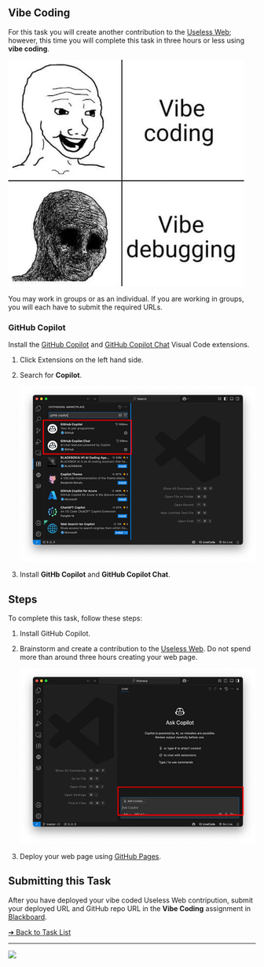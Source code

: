 <style>@import url("//readme.codeadam.ca/readme.css");</style>

## Vibe Coding

For this task you will create another contribution to the [Useless Web](https://theuselessweb.com/); however, this time you will complete this task in three hours or less using **vibe coding**.

![Vibe Coding](images/meme-vibe.png)

You may work in groups or as an individual. If you are working in groups, you will each have to submit the required URLs.

### GitHub Copilot 

Install the [GitHub Copilot](https://code.visualstudio.com/docs/copilot/overview) and [GitHub Copilot Chat](https://code.visualstudio.com/docs/copilot/overview) Visual Code extensions.

1. Click Extensions on the left hand side. 
2. Search for **Copilot**.

    ![Install GitHub Copilot](images/screenshot-copilot-search.png)

3. Install **GitHb Copilot** and **GitHub Copilot Chat**.

## Steps

To complete this task, follow these steps:

1. Install GitHub Copilot.
2. Brainstorm and create a contribution to the [Useless Web](https://theuselessweb.com/). Do not spend more than around three hours creating your web page.

    ![GitHub Copilot Chat](images/screenshot-copilot-chat.png)

3. Deploy your web page using [GitHub Pages](https://pages.github.com/).

## Submitting this Task

After you have deployed your vibe coded Useless Web contripution, submit your deployed URL and GitHub repo URL in the **Vibe Coding** assignment in [Blackboard](https://learn.humber.ca/).

[&#10132; Back to Task List](/)

---

<a href="https://brickmmo.com">
<img src="https://cdn.brickmmo.com/images@1.0.0/brickmmo-logo-coloured-horizontal.png" width="200">
</a>

<script src="https://cdn.brickmmo.com/bar@1.0.0/bar.js"></script>
